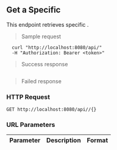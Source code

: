 
## Get a Specific 
This endpoint retrieves specific .

> Sample request

```shell
  curl "http://localhost:8080/api/"
  -H "Authorization: Bearer <token>"
```

> Success response

```json

```

> Failed response

### HTTP Request

`GET http://localhost:8080/api//{}`

### URL Parameters

Parameter | Description | Format
--------- | ----------- | ---------